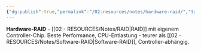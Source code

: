 ```yaml
---
{"dg-publish":true,"permalink":"/02-resources/notes/hardware-raid/","tags":["raid/implementation","controller/hardware","hardware"],"noteIcon":"","updated":"2025-09-05T10:12:29.726+02:00"}
---
```



**Hardware-RAID** - [[02 - RESOURCES/Notes/RAID\|RAID]] mit eigenem Controller-Chip.
Beste Performance, CPU-Entlastung - teurer als [[02 - RESOURCES/Notes/Software-RAID\|Software-RAID]], Controller-abhängig.
